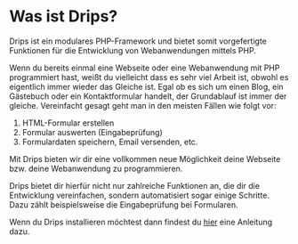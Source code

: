 # Was ist Drips?

Drips ist ein modulares PHP-Framework und bietet somit vorgefertigte Funktionen für die Entwicklung von Webanwendungen mittels PHP.

Wenn du bereits einmal eine Webseite oder eine Webanwendung mit PHP programmiert hast, weißt du vielleicht dass es sehr viel Arbeit ist, obwohl es eigentlich immer wieder das Gleiche ist.
Egal ob es sich um einen Blog, ein Gästebuch oder ein Kontaktformular handelt, der Grundablauf ist immer der gleiche. Vereinfacht gesagt geht man in den meisten Fällen wie folgt vor:

1. HTML-Formular erstellen
2. Formular auswerten (Eingabeprüfung)
3. Formulardaten speichern, Email versenden, etc.

Mit Drips bieten wir dir eine vollkommen neue Möglichkeit deine Webseite bzw. deine Webanwendung zu programmieren.

Drips bietet dir hierfür nicht nur zahlreiche Funktionen an, die dir die Entwicklung vereinfachen, sondern automatisiert sogar einige Schritte. Dazu zählt beispielsweise die Eingabeprüfung bei Formularen.

Wenn du Drips installieren möchtest dann findest du [hier](install.md) eine Anleitung dazu.
